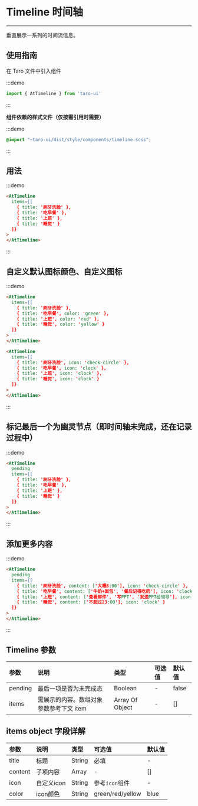 # Timeline 时间轴

---

垂直展示一系列的时间流信息。

## 使用指南

在 Taro 文件中引入组件

:::demo
```js
import { AtTimeline } from 'taro-ui'
```
:::

**组件依赖的样式文件（仅按需引用时需要）**

:::demo
```scss
@import "~taro-ui/dist/style/components/timeline.scss";
```
:::

## 用法

:::demo
```html
<AtTimeline 
  items={[
    { title: '刷牙洗脸' }, 
    { title: '吃早餐' }, 
    { title: '上班' }, 
    { title: '睡觉' }
  ]}
>
</AtTimeline>
```
:::

## 自定义默认图标颜色、自定义图标

:::demo
```html
<AtTimeline 
  items={[
    { title: '刷牙洗脸' }, 
    { title: '吃早餐', color: 'green' }, 
    { title: '上班', color: 'red' }, 
    { title: '睡觉', color: 'yellow' }
  ]}
>
</AtTimeline>

<AtTimeline 
  items={[
    { title: '刷牙洗脸', icon: 'check-circle' }, 
    { title: '吃早餐', icon: 'clock' }, 
    { title: '上班', icon: 'clock' }, 
    { title: '睡觉', icon: 'clock' }
  ]}
>
</AtTimeline>
```
:::

## 标记最后一个为幽灵节点（即时间轴未完成，还在记录过程中）

:::demo
```html
<AtTimeline 
  pending 
  items={[
    { title: '刷牙洗脸' }, 
    { title: '吃早餐' }, 
    { title: '上班' }, 
    { title: '睡觉' }
  ]}
>
</AtTimeline>
```
:::

## 添加更多内容

:::demo
```html
<AtTimeline 
  pending 
  items={[
    { title: '刷牙洗脸', content: ['大概8:00'], icon: 'check-circle' }, 
    { title: '吃早餐', content: ['牛奶+面包', '餐后记得吃药'], icon: 'clock' }, 
    { title: '上班', content: ['查看邮件', '写PPT', '发送PPT给领导'], icon: 'clock' }, 
    { title: '睡觉', content: ['不超过23:00'], icon: 'clock' }
  ]}
>
</AtTimeline>
```
:::


## Timeline 参数

| 参数         | 说明                                    | 类型            | 可选值           | 默认值 |
|:-------------|:----------------------------------------|:----------------|:-----------------|:-------|
| pending      | 最后一项是否为未完成态                  | Boolean         | -                | false  |
| items        | 需展示的内容。数组对象参数参考下文 item | Array Of Object | -                | []     |

## items object 字段详解

| 参数         | 说明                                    | 类型            | 可选值           | 默认值 |
|:-------------|:----------------------------------------|:----------------|:-----------------|:-------|
| title   | 标题                                    | String          | 必填             | -      |
| content | 子项内容                                | Array           | -                | []     |
| icon    | 自定义icon                              | String          | 参考`icon`组件   | -      |
| color   | icon颜色                                | String          | green/red/yellow | blue   |
